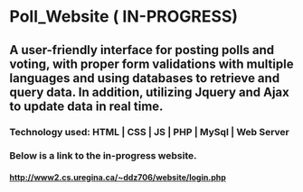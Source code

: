 # Poll_Website ( IN-PROGRESS) 

## A user-friendly interface for posting polls and voting, with proper form validations with multiple languages and using databases to retrieve and query data. In addition,  utilizing  Jquery and Ajax to update data in real time. 

### Technology used: HTML | CSS | JS | PHP | MySql |  Web Server 

### Below is a link to the in-progress website. 
 #### http://www2.cs.uregina.ca/~ddz706/website/login.php 
